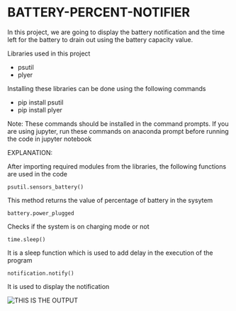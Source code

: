 # BATTERY-PERCENT-NOTIFIER
In this project, we are going to display the battery notification and the time left for the battery to drain out using the battery capacity value.

Libraries used in this project
- psutil
- plyer

Installing these libraries can be done using the following commands
- pip install psutil
- pip install plyer

Note: These commands should be installed in the command prompts.
If you are using jupyter, run these commands on anaconda prompt before running the code in jupyter notebook

EXPLANATION:

After importing required modules from the libraries, the following functions are used in the code

`psutil.sensors_battery()`

This method returns the value of percentage of battery in the sysytem


`battery.power_plugged`

Checks if the system is on charging mode or not


`time.sleep()`

It is a sleep function which is used to add delay in the execution of the program


`notification.notify()`

It is used to display the notification


![THIS IS THE OUTPUT](https://paste.pics/ef77ec71ed39704f35d3258e52d31f76)
